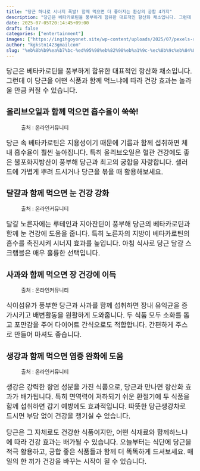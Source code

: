 ```yaml
---
title: "당근 하나로 시너지 폭발! 함께 먹으면 더 좋아지는 환상의 궁합 4가지"
description: "당근은 베타카로틴을 풍부하게 함유한 대표적인 항산화 채소입니다. 그런데 이 당근을 어떤 식품과 함께 먹느냐에 따라 건강 효과는 놀라울 만큼 커질 수 있습니다."
date: 2025-07-05T20:14:45+09:00
draft: false
categories: ["entertainment"]
images: ["https://ingihgoyonet.site/wp-content/uploads/2025/07/pexels-ron-lach-10048321-1-1024x683.jpg", "https://ingihgoyonet.site/wp-content/uploads/2025/07/pexels-alesiakozik-6544488-1-683x1024.jpg", "https://ingihgoyonet.site/wp-content/uploads/2025/07/pexels-suzyhazelwood-1510392-1024x576.jpg", "https://ingihgoyonet.site/wp-content/uploads/2025/07/pexels-pixabay-161556-1-1024x683.jpg"]
author: "kgkstn1423gmailcom"
slug: "%eb%8b%b9%ea%b7%bc-%ed%95%98%eb%82%98%eb%a1%9c-%ec%8b%9c%eb%84%88%ec%a7%80-%ed%8f%ad%eb%b0%9c-%ed%95%a8%ea%bb%98-%eb%a8%b9%ec%9c%bc%eb%a9%b4-%eb%8d%94-%ec%a2%8b%ec%95%84%ec%a7%80%eb%8a%94-%ed%99%98"
---
```


<p style="font-size:18px">당근은 베타카로틴을 풍부하게 함유한 대표적인 항산화 채소입니다. 그런데 이 당근을 어떤 식품과 함께 먹느냐에 따라 건강 효과는 놀라울 만큼 커질 수 있습니다.</p> <h2 >올리브오일과 함께 먹으면 흡수율이 쑥쑥!</h2> <figure ><img src="https://ingihgoyonet.site/wp-content/uploads/2025/07/pexels-ron-lach-10048321-1-1024x683.jpg" alt="" style="aspect-ratio:16/9;object-fit:cover"/><figcaption >출처 : 온라인커뮤니티</figcaption></figure> <p style="font-size:18px">당근 속 베타카로틴은 지용성이기 때문에 기름과 함께 섭취하면 체내 흡수율이 훨씬 높아집니다. 특히 올리브오일은 혈관 건강에도 좋은 불포화지방산이 풍부해 당근과 최고의 궁합을 자랑합니다. 샐러드에 가볍게 뿌려 드시거나 당근을 볶을 때 활용해보세요.</p> <h2 >달걀과 함께 먹으면 눈 건강 강화</h2> <figure ><img src="https://ingihgoyonet.site/wp-content/uploads/2025/07/pexels-alesiakozik-6544488-1-683x1024.jpg" alt="" style="aspect-ratio:16/9;object-fit:cover"/><figcaption >출처 : 온라인커뮤니티</figcaption></figure> <p style="font-size:18px">달걀 노른자에는 루테인과 지아잔틴이 풍부해 당근의 베타카로틴과 함께 눈 건강에 도움을 줍니다. 특히 노른자의 지방이 베타카로틴의 흡수를 촉진시켜 시너지 효과를 높입니다. 아침 식사로 당근 달걀 스크램블은 매우 훌륭한 선택입니다.</p> <h2 >사과와 함께 먹으면 장 건강에 이득</h2> <figure ><img src="https://ingihgoyonet.site/wp-content/uploads/2025/07/pexels-suzyhazelwood-1510392-1024x576.jpg" alt="" style="aspect-ratio:16/9;object-fit:cover"/><figcaption >출처 : 온라인커뮤니티</figcaption></figure> <p style="font-size:18px">식이섬유가 풍부한 당근과 사과를 함께 섭취하면 장내 유익균을 증가시키고 배변활동을 원활하게 도와줍니다. 두 식품 모두 소화를 돕고 포만감을 주어 다이어트 간식으로도 적합합니다. 간편하게 주스로 만들어 마셔도 좋습니다.</p> <h2 >생강과 함께 먹으면 염증 완화에 도움</h2> <figure ><img src="https://ingihgoyonet.site/wp-content/uploads/2025/07/pexels-pixabay-161556-1-1024x683.jpg" alt="" style="aspect-ratio:16/9;object-fit:cover"/><figcaption >출처 : 온라인커뮤니티</figcaption></figure> <p style="font-size:18px">생강은 강력한 항염 성분을 가진 식품으로, 당근과 만나면 항산화 효과가 배가됩니다. 특히 면역력이 저하되기 쉬운 환절기에 두 식품을 함께 섭취하면 감기 예방에도 효과적입니다. 따뜻한 당근생강차로 드시면 부담 없이 건강을 챙기실 수 있습니다.</p> <p style="font-size:18px">당근은 그 자체로도 건강한 식품이지만, 어떤 식재료와 함께하느냐에 따라 건강 효과는 배가될 수 있습니다. 오늘부터는 식단에 당근을 적극 활용하고, 궁합 좋은 식품들과 함께 더 똑똑하게 드셔보세요. 매일의 한 끼가 건강을 바꾸는 시작이 될 수 있습니다.</p>